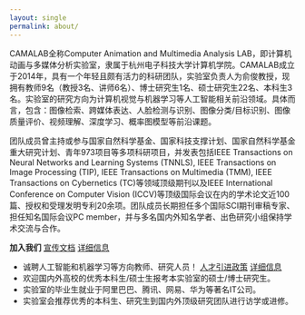 ```yaml
---
layout: single
permalink: about/
---
```


CAMALAB全称Computer Animation and Multimedia Analysis LAB，即计算机动画与多媒体分析实验室，隶属于杭州电子科技大学计算机学院。CAMALAB成立于2014年，具有一个年轻且颇有活力的科研团队，实验室负责人为俞俊教授，现拥有教师9名（教授3名、讲师6名）、博士研究生1名、硕士研究生22名、本科生3名。实验室的研究方向为计算机视觉与机器学习等人工智能相关前沿领域。具体而言，包含：图像检索、跨媒体表达、人脸检测与识别、图像分类/目标识别、图像质量评价、视频理解、深度学习、概率图模型等前沿课题。 

团队成员曾主持或参与国家自然科学基金、国家科技支撑计划、国家自然科学基金重大研究计划、青年973项目等多项科研项目，并发表包括IEEE Transactions on Neural Networks and Learning Systems (TNNLS), IEEE Transactions on Image Processing (TIP), IEEE Transactions on Multimedia (TMM), IEEE Transactions on Cybernetics (TC)等领域顶级期刊以及IEEE International Conference on Computer Vision (ICCV)等顶级国际会议在内的学术论文近100篇、授权和受理发明专利20余项。团队成员长期担任多个国际SCI期刊审稿专家、担任知名国际会议PC member，并与多名国内外知名学者、出色研究小组保持学术交流与合作。

**加入我们**  [宣传文档](http://camalab.hdu.edu.cn/resources/intro_to_CAMALAB.pdf)   [详细信息](http://camalab.hdu.edu.cn/joinus.html)  

- 诚聘人工智能和机器学习等方向教师、研究人员！ [人才引进政策](http://renshi.hdu.edu.cn/Col/Col3/Index.aspx)  [详细信息](http://camalab.hdu.edu.cn/joinus.html)
- 欢迎国内外高校的优秀本科生/硕士生报考本实验室的硕士/博士研究生。
- 实验室的毕业生就业于阿里巴巴、腾讯、网易、华为等著名IT公司。
- 实验室会推荐优秀的本科生、研究生到国内外顶级研究团队进行访学或进修。

